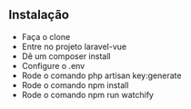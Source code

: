 ## Instalação

- Faça o clone
- Entre no projeto laravel-vue
- Dê um composer install
- Configure o .env
- Rode o comando php artisan key:generate
- Rode o comando npm install
- Rode o comando npm run watchify